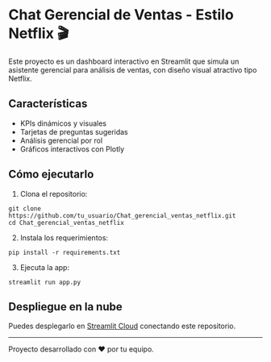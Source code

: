 # Chat Gerencial de Ventas - Estilo Netflix 🎬

Este proyecto es un dashboard interactivo en Streamlit que simula un asistente gerencial para análisis de ventas, con diseño visual atractivo tipo Netflix.

## Características
- KPIs dinámicos y visuales
- Tarjetas de preguntas sugeridas
- Análisis gerencial por rol
- Gráficos interactivos con Plotly

## Cómo ejecutarlo

1. Clona el repositorio:
```
git clone https://github.com/tu_usuario/Chat_gerencial_ventas_netflix.git
cd Chat_gerencial_ventas_netflix
```

2. Instala los requerimientos:
```
pip install -r requirements.txt
```

3. Ejecuta la app:
```
streamlit run app.py
```

## Despliegue en la nube

Puedes desplegarlo en [Streamlit Cloud](https://streamlit.io/cloud) conectando este repositorio.

---
Proyecto desarrollado con ❤️ por tu equipo.